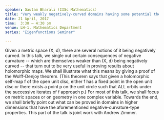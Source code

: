 ```yaml
---
speaker: Gautam Bharali (IISc Mathematics)
title: "Very weakly negatively-curved domains having some potential theory"
date: 21 April, 2017
time:  3:30 – 4:30 pm
venue: LH-1, Mathematics Department
series: "Eigenfunctions Seminar"

---
```


Given a metric space (X, d), there are several notions of it
being negatively curved. In this talk, we single out certain consequences
of negative curvature -- which are themselves weaker than (X, d) being
negatively curved -- that turn out to be very useful in proving results
about holomorphic maps. We shall illustrate what this means by giving a
proof of the Wolff-Denjoy theorem. (This theorem says that given a
holomorphic self-map f of the open unit disc, either f has a fixed point
in the open unit disc or there exists a point p on the unit circle such
that ALL orbits under the successive iterates of f approach p.) For most
of this talk, we shall focus on metric spaces or on geometry in one
complex variable. Towards the end, we shall briefly point out what can be
proved in domains in higher dimensions that have the aforementioned
negative-curvature-type properties. This part of the talk is joint work
with Andrew Zimmer.
